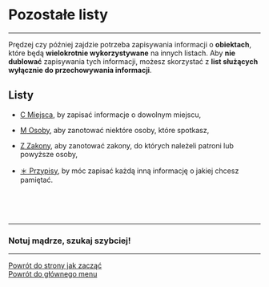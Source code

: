 # Pozostałe listy
---

Prędzej czy później zajdzie potrzeba zapisywania informacji o **obiektach**, które będą **wielokrotnie wykorzystywane** na innych listach. Aby **nie dublować** zapisywania tych informacji, możesz skorzystać z **list służących wyłącznie do przechowywania informacji**.
## Listy
- [<span class="status status-list"><span class="status status-list">C</span> Miejsca](miejsca.md), by zapisać informacje o dowolnym miejscu,

- [<span class="status status-list"><span class="status status-list">M</span> Osoby](osoby.md), aby zanotować niektóre osoby, które spotkasz,

- [<span class="status status-list"><span class="status status-list">Z</span> Zakony](zakony.md), aby zanotować zakony, do których należeli patroni lub powyższe osoby,

- [<span class="status status-list"><span class="status status-list">＊</span> Przypisy](przypisy.md), by móc zapisać każdą inną informację o jakiej chcesz pamiętać.

<br />
<br />
<br />

---
### Notuj mądrze, szukaj szybciej!

---
[Powrót do strony jak zacząć](jak_zaczac.md#jak-zaczac-pozostale)  
[Powrót do głównego menu](index.md)
